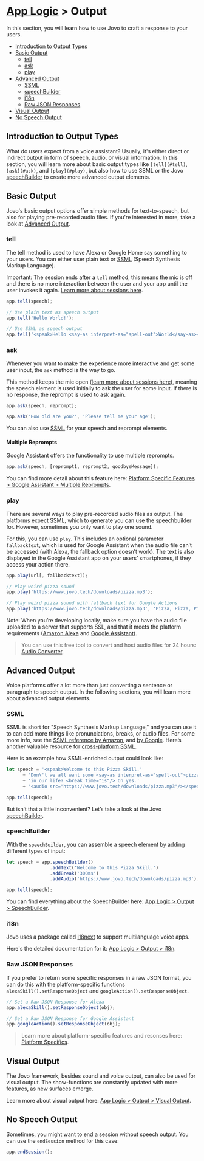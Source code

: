 # [App Logic](../) > Output

In this section, you will learn how to use Jovo to craft a response to your users.

* [Introduction to Output Types](#introduction-to-output-types)
* [Basic Output](#basic-output)
  * [tell](#tell)
  * [ask](#ask)
  * [play](#play)
* [Advanced Output](#advanced-output)
  * [SSML](#ssml)
  * [speechBuilder](#speechbuilder)
  * [i18n](#i18n)
  * [Raw JSON Responses](#raw-json-responses)
* [Visual Output](#visual-output)
* [No Speech Output](#no-speech-output)

## Introduction to Output Types

What do users expect from a voice assistant? Usually, it's either direct or indirect output in form of speech, audio, or visual information. In this section, you will learn more about basic output types like `[tell](#tell)`, `[ask](#ask)`, and `[play](#play)`, but also how to use SSML or the Jovo [speechBuilder](#speechbuilder) to create more advanced output elements.


## Basic Output

Jovo's basic output options offer simple methods for text-to-speech, but also for playing pre-recorded audio files. If you're interested in more, take a look at [Advanced Output](#advanced-output).

### tell

The tell method is used to have Alexa or Google Home say something to your users. You can either user plain text or [SSML](#ssml) (Speech Synthesis Markup Language).

Important: The session ends after a `tell` method, this means the mic is off and there is no more interaction between the user and your app until the user invokes it again. [Learn more about sessions here](https://github.com/jovotech/jovo-framework-nodejs/tree/master/docs/03_app-logic/01_routing#introduction-to-user-sessions).

```javascript
app.tell(speech);

// Use plain text as speech output
app.tell('Hello World!');

// Use SSML as speech output
app.tell('<speak>Hello <say-as interpret-as="spell-out">World</say-as></speak>');
```


### ask

Whenever you want to make the experience more interactive and get some user input, the `ask` method is the way to go.

This method keeps the mic open ([learn more about sessions here](https://github.com/jovotech/jovo-framework-nodejs/tree/master/docs/03_app-logic/01_routing#introduction-to-user-sessions)), meaning the speech element is used initially to ask the user for some input. If there is no response, the reprompt is used to ask again.

```javascript
app.ask(speech, reprompt);

app.ask('How old are you?', 'Please tell me your age');
```

You can also use [SSML](#ssml) for your speech and reprompt elements.

#### Multiple Reprompts

Google Assistant offers the functionality to use multiple reprompts.

```javascript
app.ask(speech, [reprompt1, reprompt2, goodbyeMessage]);
```

You can find more detail about this feature here: [Platform Specific Features > Google Assistant > Multiple Reprompts](https://github.com/jovotech/jovo-framework-nodejs/tree/master/docs/04_platform-specifics/google-assistant#multiple-reprompts).

### play

There are several ways to play pre-recorded audio files as output. The platforms expect [SSML](#ssml), which to generate you can use the speechbuilder for. However, sometimes you only want to play one sound.

For this, you can use `play`. This includes an optional parameter `fallbacktext`, which is used for Google Assistant when the audio file can’t be accessed (with Alexa, the fallback option doesn’t work). The text is also displayed in the Google Assistant app on your users’ smartphones, if they access your action there.

```javascript
app.play(url[, fallbacktext]);

// Play weird pizza sound
app.play('https://www.jovo.tech/downloads/pizza.mp3');

// Play weird pizza sound with fallback text for Google Actions
app.play('https://www.jovo.tech/downloads/pizza.mp3', 'Pizza, Pizza, Pizza!');
```

Note: When you’re developing locally, make sure you have the audio file uploaded to a server that supports SSL, and that it meets the platform requirements ([Amazon Alexa](https://developer.amazon.com/public/solutions/alexa/alexa-skills-kit/docs/speech-synthesis-markup-language-ssml-reference#audio) and [Google Assistant](https://www.w3.org/TR/speech-synthesis/#S3.3.1)).

> You can use this free tool to convert and host audio files for 24 hours: [Audio Converter](https://www.jovo.tech/audio-converter).

## Advanced Output

Voice platforms offer a lot more than just converting a sentence or paragraph to speech output. In the following sections, you will learn more about advanced output elements.

### SSML

SSML is short for "Speech Synthesis Markup Language," and you can use it to can add more things like pronunciations, breaks, or audio files. For some more info, see the [SSML reference by Amazon](https://developer.amazon.com/public/solutions/alexa/alexa-skills-kit/docs/speech-synthesis-markup-language-ssml-reference), and [by Google](https://developers.google.com/actions/reference/ssml). Here’s another valuable resource for [cross-platform SSML](http://ssml.green/).

Here is an example how SSML-enriched output could look like:

```javascript
let speech = '<speak>Welcome to this Pizza Skill.'
      + 'Don\'t we all want some <say-as interpret-as="spell-out">pizza</say-as>'
      + 'in our life? <break time="1s"/> Oh yes.'
      + '<audio src="https://www.jovo.tech/downloads/pizza.mp3"/></speak>';

app.tell(speech);
```

But isn’t that a little inconvenient? Let’s take a look at the Jovo [speechBuilder](#speechbuilder).

### speechBuilder

With the `speechBuilder`, you can assemble a speech element by adding different types of input:

```javascript
let speech = app.speechBuilder()
                .addText('Welcome to this Pizza Skill.')
                .addBreak('300ms')
                .addAudio('https://www.jovo.tech/downloads/pizza.mp3');

app.tell(speech);
```

You can find everything about the SpeechBuilder here: [App Logic > Output > SpeechBuilder](https://github.com/jovotech/jovo-framework-nodejs/tree/master/docs/03_app-logic/03_output/speechbuilder.md).

### i18n

Jovo uses a package called [i18next](https://www.npmjs.com/package/i18next) to support multilanguage voice apps.

Here's the detailed documentation for it: [App Logic > Output > i18n](https://github.com/jovotech/jovo-framework-nodejs/tree/master/docs/03_app-logic/03_output/i18n.md). 

### Raw JSON Responses
If you prefer to return some specific responses in a raw JSON format, you can do this with the platform-specific functions `alexaSkill().setResponseObject` and `googleAction().setResponseObject`.

```javascript
// Set a Raw JSON Response for Alexa
app.alexaSkill().setResponseObject(obj);

// Set a Raw JSON Response for Google Assistant
app.googleAction().setResponseObject(obj);
```

> Learn more about platform-specific features and resonses here: [Platform Specifics](https://github.com/jovotech/jovo-framework-nodejs/tree/master/docs/04_platform-specifics).


## Visual Output

The Jovo framework, besides sound and voice output, can also be used for visual output. The show-functions are constantly updated with more features, as new surfaces emerge.

Learn more about visual output here: [App Logic > Output > Visual Output](https://github.com/jovotech/jovo-framework-nodejs/tree/master/docs/03_app-logic/03_output/visual-output.md). 


## No Speech Output

Sometimes, you might want to end a session without speech output. You can use the `endSession` method for this case:

```javascript
app.endSession();
```
